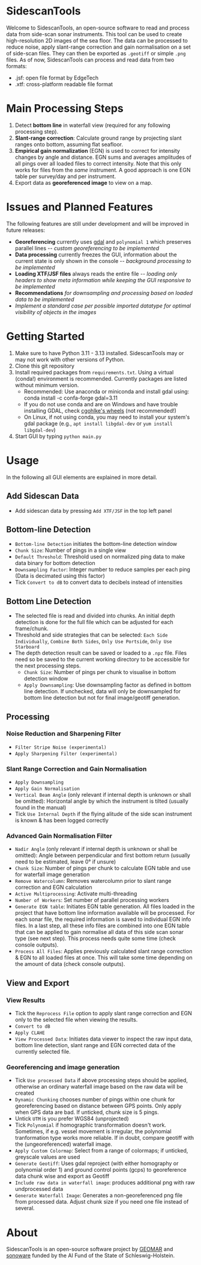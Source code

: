 # SidescanTools
Welcome to SidescanTools, an open-source software to read and process data from side-scan sonar instruments.
This tool can be used to create high-resolution 2D images of the sea floor.
The data can be processed to reduce noise, apply slant-range correction and gain normalisation on a set of side-scan files.
They can then be exported as `.geotiff` or simple `.png` files.
As of now, SidescanTools can process and read data from two formats:
- .jsf: open file format by EdgeTech
- .xtf: cross-platform readable file format

# Main Processing Steps
1. Detect **bottom line** in waterfall view (required for any following processing step).
2. **Slant-range correction**: Calculate ground range by projecting slant ranges onto bottom, assuming flat seafloor.
3. **Empirical gain normalization** (EGN) is used to correct for intensity changes by angle and distance.
   EGN sums and averages amplitudes of all pings over all loaded files to correct intensity.
   Note that this only works for files from the *same* instrument.
   A good approach is one EGN table per survey/day and per instrument.
4. Export data as **georeferenced image** to view on a map.

# Issues and Planned Features
The following features are still under development and will be improved in future releases:
- **Georeferencing** currently uses [gdal](https://gdal.org/) and `polynomial 1` which preserves parallel lines -- _custom georeferencing to be implemented_
- **Data processing** currently freezes the GUI, information about the current state is only shown in the console -- _background processing to be implemented_
- **Loading XTF/JSF files** always reads the entire file -- _loading only headers to show meta information while keeping the GUI responsive to be implemented_
- **Recommendations** _for downsampling and processing based on loaded data to be implemented_
- _Implement a standard case per possible imported datatype for optimal visibility of objects in the images_

# Getting Started
1. Make sure to have Python 3.11 - 3.13 installed. SidescanTools may or may not work with other versions of Python.
2. Clone this git repository
3. Install required packages from `requirements.txt`.
   Using a virtual (conda!) environment is recommended.
   Currently packages are listed without minimum version.
   - Recommended: Use anaconda or miniconda and install gdal using: conda install -c confa-forge gdal=3.11
   - If you do not use conda and are on Windows and have trouble installing GDAL, check [cgohlke's wheels](https://github.com/cgohlke/geospatial-wheels/releases) (not recommended!)
   - On Linux, if not using conda, you may need to install your system's gdal package (e.g., `apt install libgdal-dev` or `yum install libgdal-dev`)
4. Start GUI by typing `python main.py`


# Usage
In the following all GUI elements are explained in more detail.

## Add Sidescan Data
- Add sidescan data by pressing `Add XTF/JSF` in the top left panel

## Bottom-line Detection
- `Bottom-line Detection` initiates the bottom-line detection window
- `Chunk Size`: Number of pings in a single view
- `Default Threshold`: Threshold used on normalized ping data to make data binary for bottom detection
- `Downsampling Factor`: Integer number to reduce samples per each ping (Data is decimated using this factor)
- Tick `Convert to dB` to convert data to decibels instead of intensities

## Bottom Line Detection
- The selected file is read and divided into chunks.
  An initial depth detection is done for the full file which can be adjusted for each frame/chunk.
- Threshold and side strategies that can be selected: `Each Side Individually`, `Combine Both Sides`, `Only Use Portside`, `Only Use Starboard`
- The depth detection result can be saved or loaded to a `.npz` file.
  Files need so be saved to the current working directory to be accessible for the next processing steps.
  - `Chunk Size`: Number of pings per chunk to visualise in bottom detection window
  - `Apply Downsampling`: Use downsampling factor as defined in bottom line detection. If unchecked, data will only be downsampled for bottom line detection but not for final image/geotiff generation.

## Processing
### Noise Reduction and Sharpening Filter
- `Filter Stripe Noise (experimental)`
- `Apply Sharpening Filter (experimental)`

### Slant Range Correction and Gain Normalisation
- `Apply Downsampling`
- `Apply Gain Normalisation`
- `Vertical Beam Angle` (only relevant if internal depth is unknown or shall be omitted): Horizontal angle by which the instrument is tilted (usually found in the manual)
- Tick `Use Internal Depth` if the flying alitude of the side scan instrument is known & has been logged correctly

### Advanced Gain Normalisation Filter
- `Nadir Angle` (only relevant if internal depth is unknown or shall be omitted): Angle between perpendicular and first bottom return (usually need to be estimated, leave 0° if unsure)
- `Chunk Size`: Number of pings per chunk to calculate EGN table and use for waterfall image generation
- `Remove Watercolumn`: Removes watercolumn prior to slant range correction and EGN calculation
- `Active Multiprocessing`: Activate multi-threading
- `Number of Workers`: Set number of parallel processing workers
- `Generate EGN table`: Initiates EGN table generation. All files loaded in the project that have bottom line information available will be processed. For each sonar file, the required information is saved to individual EGN info files. In a last step, all these info files are combined into one EGN table that can be applied to gain normalise all data of this side scan sonar type (see next step). This process needs quite some time (check console outputs).
- `Process All Files`: Applies previously calculated slant range correction & EGN to all loaded files at once. This will take some time depending on the amount of data (check console outputs).

## View and Export
### View Results
- Tick the `Reprocess File` option to apply slant range correction and EGN only to the selected file when viewing the results.
- `Convert to dB`
- `Apply CLAHE`
- `View Processed Data`: Initiates data viewer to inspect the raw input data, bottom line detection, slant range and EGN corrected data of the currently selected file.

### Georeferencing and image generation
- Tick `Use processed Data` if above processing steps should be applied, otherwise an ordinary waterfall image based on the raw data will be created
- `Dynamic Chunking` chooses number of pings within one chunk for georeferencing based on distance between GPS points. Only apply when GPS data are bad. If unticked, chunk size is 5 pings.
- Untick `UTM` is you prefer WGS84 (unprojected)
- Tick `Polynomial` if homographic transformation doesn't work. Sometimes, if e.g. vessel movement is irregular, the polynomial tranformation type works more reliable. If in doubt, compare geotiff with the (ungeoreferenced) waterfall image. 
- `Apply Custom Colormap`: Select from a range of colormaps; if unticked, greyscale values are used
- `Generate Geotiff`: Uses gdal reproject (with either homography or polynomial order 1) and ground control points (gcps) to georeference data chunk wise and export as Geotiff
- `Include raw data in waterfall image`: produces additional png with raw undprocessed data
- `Generate Waterfall Image`: Generates a non-georeferenced png file from processed data. Adjust chunk size if you need one file instead of several.

# About
SidescanTools is an open-source software project by [GEOMAR](https://www.geomar.de/ghostnetbusters) and [sonoware](https://www.sonoware.de/news/2024-12-06_uebergabe_foerderbescheid/) funded by the AI Fund of the State of Schleswig-Holstein.
